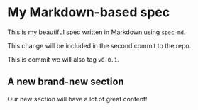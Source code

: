 # My Markdown-based spec

This is my beautiful spec written in Markdown using `spec-md`.

This change will be included in the second commit to the repo.

This is commit we will also tag `v0.0.1`.

## A new brand-new section

Our new section will have a lot of great content!
